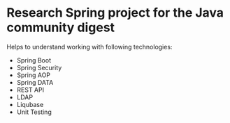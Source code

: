 # Research Spring project for the Java community digest

Helps to understand working with following technologies:
- Spring Boot
- Spring Security
- Spring AOP
- Spring DATA
- REST API
- LDAP
- Liqubase
- Unit Testing
